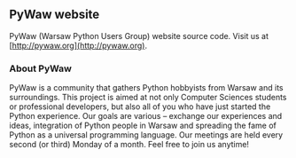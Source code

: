 ## PyWaw website
PyWaw (Warsaw Python Users Group) website source code. Visit us at [http://pywaw.org](http://pywaw.org).

### About PyWaw
PyWaw is a community that gathers Python hobbyists from Warsaw and its surroundings. This project is aimed at not only Computer Sciences students or professional developers, but also all of you who have just started the Python experience. Our goals are various – exchange our experiences and ideas, integration of Python people in Warsaw and spreading the fame of Python as a universal programming language. Our meetings are held every second (or third) Monday of a month. Feel free to join us anytime!
